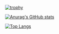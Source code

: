 
[![trophy](https://github-profile-trophy.vercel.app/?username=zeealik&count_private=true&theme=onedark&column=4&row=1&margin-w=15)](https://github.com/zeealik/github-profile-trophy)

[![Anurag's GitHub stats](https://github-readme-stats.vercel.app/api?username=zeealik&count_private=true&show_icons=true&hide=stars,prs&theme=onedark)](https://github.com/zeealik/github-readme-stats)

[![Top Langs](https://github-readme-stats.vercel.app/api/top-langs/?username=zeealik&layout=compact&theme=onedark&card_width=440px)](https://github.com/zeealik/github-readme-stats)
